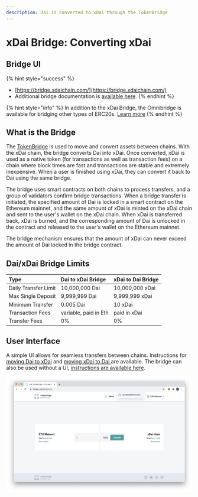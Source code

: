 ```yaml
---
description: Dai is converted to xDai through the TokenBridge
---
```


# xDai Bridge: Converting xDai

## Bridge UI

{% hint style="success" %}
* [https://bridge.xdaichain.com/](https://bridge.xdaichain.com/)
* Additional bridge documentation is [available here](https://docs.tokenbridge.net/xdai-bridge/about).
{% endhint %}

{% hint style="info" %}
In addition to the xDai Bridge, the Omnibridge is available for bridging other types of ERC20s. [Learn more](https://docs.tokenbridge.net/eth-xdai-amb-bridge/multi-token-extension)
{% endhint %}

## What is the Bridge

The [TokenBridge](https://docs.tokenbridge.net/) is used to move and convert assets between chains.  With the xDai chain, the bridge converts Dai into xDai. Once converted, xDai is used as a native token \(for transactions as well as transaction fees\) on a chain where block times are fast and transactions are stable and extremely inexpensive. When a user is finished using xDai, they can convert it back to Dai using the same bridge.

The bridge uses smart contracts on both chains to process transfers, and a group of validators confirm bridge transactions. When a bridge transfer is initiated, the specified amount of Dai is locked in a smart contract on the Ethereum mainnet, and the same amount of xDai is minted on the xDai chain and sent to the user's wallet on the xDai chain.  When xDai is transferred back, xDai is burned, and the corresponding amount of Dai is unlocked in the contract and released to the user's wallet on the Ethereum mainnet.

The bridge mechanism ensures that the amount of xDai can never exceed the amount of Dai locked in the bridge contract.

## Dai/xDai Bridge Limits

| Type | Dai to xDai Bridge | xDai to Dai Bridge |
| :--- | :--- | :--- |
| Daily Transfer Limit | 10,000,000 Dai | 10,000,000 xDai |
| Max Single Deposit | 9,999,999 Dai | 9,999,999 xDai |
| Minimum Transfer | 0.005 Dai | 10 xDai |
| Transaction Fees | variable, paid in Eth | paid in xDai |
| Transfer Fees | 0%  | 0% |

## User Interface

A simple UI allows for seamless transfers between chains. Instructions for [moving Dai to xDai](moving-dai-to-xdai.md) and [moving xDai to Dai ](moving-xdai-to-dai.md)are available.  The bridge can also be used without a UI, [instructions are available here](https://docs.tokenbridge.net/xdai-bridge/how-to-use-xdai-bridge-without-ui).

![](../../.gitbook/assets/bridge1%20%281%29.jpg)

